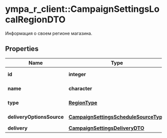 # ympa_r_client::CampaignSettingsLocalRegionDTO

Информация о своем регионе магазина.

## Properties
Name | Type | Description | Notes
------------ | ------------- | ------------- | -------------
**id** | **integer** | Идентификатор региона. | [optional] 
**name** | **character** | Название региона. | [optional] 
**type** | [**RegionType**](RegionType.md) |  | [optional] [Enum: ] 
**deliveryOptionsSource** | [**CampaignSettingsScheduleSourceType**](CampaignSettingsScheduleSourceType.md) |  | [optional] [Enum: ] 
**delivery** | [**CampaignSettingsDeliveryDTO**](CampaignSettingsDeliveryDTO.md) |  | [optional] 



